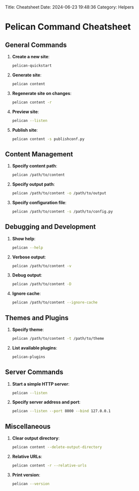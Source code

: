 Title: Cheatsheet
Date: 2024-06-23 19:48:36
Category: Helpers

# Pelican Command Cheatsheet

## General Commands

1. **Create a new site**:
   ```bash
   pelican-quickstart
   ```

2. **Generate site**:
   ```bash
   pelican content
   ```

3. **Regenerate site on changes**:
   ```bash
   pelican content -r
   ```

4. **Preview site**:
   ```bash
   pelican --listen
   ```

5. **Publish site**:
   ```bash
   pelican content -s publishconf.py
   ```

## Content Management

1. **Specify content path**:
   ```bash
   pelican /path/to/content
   ```

2. **Specify output path**:
   ```bash
   pelican /path/to/content -o /path/to/output
   ```

3. **Specify configuration file**:
   ```bash
   pelican /path/to/content -s /path/to/config.py
   ```

## Debugging and Development

1. **Show help**:
   ```bash
   pelican --help
   ```

2. **Verbose output**:
   ```bash
   pelican /path/to/content -v
   ```

3. **Debug output**:
   ```bash
   pelican /path/to/content -D
   ```

4. **Ignore cache**:
   ```bash
   pelican /path/to/content --ignore-cache
   ```

## Themes and Plugins

1. **Specify theme**:
   ```bash
   pelican /path/to/content -t /path/to/theme
   ```

2. **List available plugins**:
   ```bash
   pelican-plugins
   ```

## Server Commands

1. **Start a simple HTTP server**:
   ```bash
   pelican --listen
   ```

2. **Specify server address and port**:
   ```bash
   pelican --listen --port 8000 --bind 127.0.0.1
   ```

## Miscellaneous

1. **Clear output directory**:
   ```bash
   pelican content --delete-output-directory
   ```

2. **Relative URLs**:
   ```bash
   pelican content -r --relative-urls
   ```

3. **Print version**:
   ```bash
   pelican --version
   ```
